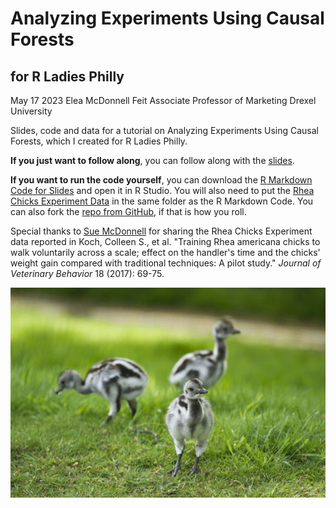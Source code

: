 # Analyzing Experiments Using Causal Forests 
## for R Ladies Philly
May 17 2023
Elea McDonnell Feit
Associate Professor of Marketing
Drexel University
 
Slides, code and data for a tutorial on Analyzing Experiments Using Causal Forests, which I created for R Ladies Philly. 

**If you just want to follow along**, you can follow along with the [slides](https://eleafeit.github.io/Causal_Forests_Tutorial/Causal_Forests_Tutorial.html). 

**If you want to run the code yourself**, you can download the [R Markdown Code for Slides](https://eleafeit.github.io/Causal_Forests_Tutorial/Causal_Forests_Tutorial.Rmd) and open it in R Studio. You will also need to put the [Rhea Chicks Experiment Data](https://eleafeit.github.io//Causal_Forests_Tutorial/rhea.tables.grams.20150626.csv) in the same folder as the R Markdown Code. You can also fork the [repo from GitHub](https://github.com/eleafeit/Causal_Forests_Tutorial), if that is how you roll. 

Special thanks to [Sue McDonnell](https://www.vet.upenn.edu/people/faculty-clinician-search/SUEMCDONNELL) for sharing the Rhea Chicks Experiment data reported in Koch, Colleen S., et al. "Training Rhea americana chicks to walk voluntarily across a scale; effect on the handler's time and the chicks' weight gain compared with traditional techniques: A pilot study." *Journal of Veterinary Behavior* 18 (2017): 69-75.

![Rhea Chicks](https://github.com/eleafeit/Causal_Forests_Tutorial/blob/main/rhea_chicks.jpg)
